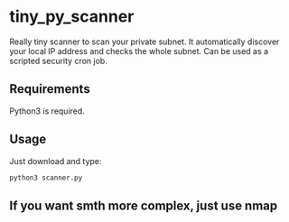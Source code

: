# tiny_py_scanner
Really tiny scanner to scan your private subnet. It automatically discover your local IP address and checks the whole subnet.
Can be used as a scripted security cron job.

## Requirements
Python3 is required.

## Usage
Just download and type:
```python
python3 scanner.py
```
## If you want smth more complex, just use nmap
